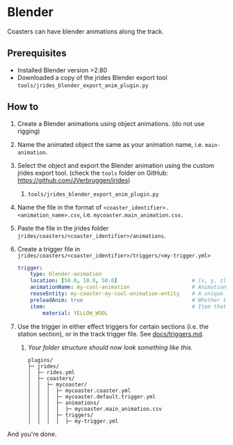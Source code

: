 # Blender

Coasters can have blender animations along the track.

## Prerequisites
- Installed Blender version >2.80
- Downloaded a copy of the jrides Blender export tool `tools/jrides_blender_export_anim_plugin.py`

## How to

1. Create a Blender animations using object animations. (do not use rigging)
2. Name the animated object the same as your animation name, i.e. `main-animation`.
3. Select the object and export the Blender animation using the custom jrides export tool. (check the `tools` folder on GitHub: https://github.com/JVerbruggen/jrides)
   1. `tools/jrides_blender_export_anim_plugin.py`
4. Name the file in the format of `<coaster_identifier>.<animation_name>.csv`, i.e. `mycoaster.main_animation.csv`.
5. Paste the file in the jrides folder `jrides/coasters/<coaster_identifier>/animations`.
6. Create a trigger file in `jrides/coasters/<coaster_identifier>/triggers/<my-trigger.yml>`
   ```yml
   trigger:
       type: blender-animation
       location: [50.0, 10.0, 50.0]                        # [x, y, z]
       animationName: my-cool-animation                    # Animation identifier
       reuseEntity: my-coaster-my-cool-animation-entity    # A unique identifier for an entity so that it can be used for multiple animations
       preloadAnim: true                                   # Whether to load the first frame of the animation when loading the plugin
       item:                                               # Item that is animated
           material: YELLOW_WOOL
   ```

7. Use the trigger in either effect triggers for certain sections (i.e. the station section), or in the track trigger file. See [docs/triggers.md](../triggers.md).

   1. *Your folder structure should now look something like this.*
   
      ```
      plugins/
      ├─ jrides/
      │  ├─ rides.yml
      │  ├─ coasters/
      │  │  ├─ mycoaster/
      │  │  │  ├─ mycoaster.coaster.yml
      │  │  │  ├─ mycoaster.default.trigger.yml
      │  │  │  ├─ animations/
      │  │  │  │  ├─ mycoaster.main_animation.csv
      │  │  │  ├─ triggers/
      │  │  │  │  ├─ my-trigger.yml
      ```

And you're done.